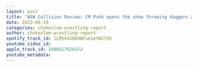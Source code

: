 ```yaml
---
layout: post
title: "AEW Collision Review: CM Punk opens the show throwing daggers at The Elite, Andrade vs Matthews steals the show. Punk & Samoa Joe relive their 2004 rivalry! plus more "
date: 2023-06-19
categories: chokeslam-wrestling-report
author: chokeslam-wrestling-report
spotify_track_id: 1LMSX4JDD4BFue1eYW1l95
youtube_video_id: 
apple_track_id: 1000617626472
youtube_metadata: 
---
```

